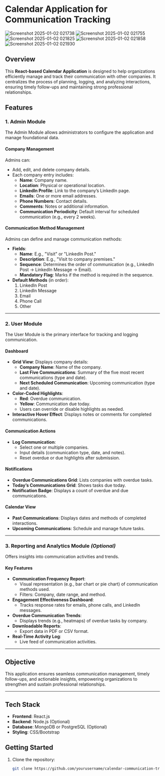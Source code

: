 # **Calendar Application for Communication Tracking**

![Screenshot 2025-01-02 021738](https://github.com/user-attachments/assets/61ca0c1f-269d-4f05-b446-9cadf32a3f0f)
![Screenshot 2025-01-02 021755](https://github.com/user-attachments/assets/7cc6a479-19a2-469a-a2c4-7500d906f66a)
![Screenshot 2025-01-02 021825](https://github.com/user-attachments/assets/7919fa59-11eb-4d30-82d4-9228e0fb769e)
![Screenshot 2025-01-02 021858](https://github.com/user-attachments/assets/f3f59517-1c3c-411c-86f4-088852bc11ce)
![Screenshot 2025-01-02 021930](https://github.com/user-attachments/assets/41bfdcdd-4445-41b7-934e-9db8e62e8c76)



## **Overview**
This **React-based Calendar Application** is designed to help organizations efficiently manage and track their communication with other companies. It centralizes the process of planning, logging, and analyzing interactions, ensuring timely follow-ups and maintaining strong professional relationships.

## **Features**

### **1. Admin Module**
The Admin Module allows administrators to configure the application and manage foundational data.

#### **Company Management**
Admins can:
- Add, edit, and delete company details.
- Each company entry includes:
  - **Name**: Company name.
  - **Location**: Physical or operational location.
  - **LinkedIn Profile**: Link to the company’s LinkedIn page.
  - **Emails**: One or more email addresses.
  - **Phone Numbers**: Contact details.
  - **Comments**: Notes or additional information.
  - **Communication Periodicity**: Default interval for scheduled communication (e.g., every 2 weeks).

#### **Communication Method Management**
Admins can define and manage communication methods:
- **Fields**:
  - **Name**: E.g., "Visit" or "LinkedIn Post."
  - **Description**: E.g., "Visit to company premises."
  - **Sequence**: Determines the order of communication (e.g., LinkedIn Post → LinkedIn Message → Email).
  - **Mandatory Flag**: Marks if the method is required in the sequence.
- **Default Methods** (in order):
  1. LinkedIn Post  
  2. LinkedIn Message  
  3. Email  
  4. Phone Call  
  5. Other  

---

### **2. User Module**
The User Module is the primary interface for tracking and logging communication.

#### **Dashboard**
- **Grid View**: Displays company details:
  - **Company Name**: Name of the company.
  - **Last Five Communications**: Summary of the five most recent communications (type and date).
  - **Next Scheduled Communication**: Upcoming communication (type and date).
- **Color-Coded Highlights**:
  - **Red**: Overdue communication.
  - **Yellow**: Communication due today.
  - Users can override or disable highlights as needed.
- **Interactive Hover Effect**: Displays notes or comments for completed communications.

#### **Communication Actions**
- **Log Communication**:
  - Select one or multiple companies.
  - Input details (communication type, date, and notes).
  - Reset overdue or due highlights after submission.

#### **Notifications**
- **Overdue Communications Grid**: Lists companies with overdue tasks.
- **Today’s Communications Grid**: Shows tasks due today.
- **Notification Badge**: Displays a count of overdue and due communications.

#### **Calendar View**
- **Past Communications**: Displays dates and methods of completed interactions.
- **Upcoming Communications**: Schedule and manage future tasks.

---

### **3. Reporting and Analytics Module** *(Optional)*
Offers insights into communication activities and trends.

#### **Key Features**
- **Communication Frequency Report**:
  - Visual representation (e.g., bar chart or pie chart) of communication methods used.
  - Filters: Company, date range, and method.
- **Engagement Effectiveness Dashboard**:
  - Tracks response rates for emails, phone calls, and LinkedIn messages.
- **Overdue Communication Trends**:
  - Displays trends (e.g., heatmaps) of overdue tasks by company.
- **Downloadable Reports**:
  - Export data in PDF or CSV format.
- **Real-Time Activity Log**:
  - Live feed of communication activities.

---

## **Objective**
This application ensures seamless communication management, timely follow-ups, and actionable insights, empowering organizations to strengthen and sustain professional relationships.

---

## **Tech Stack**
- **Frontend**: React.js
- **Backend**: Node.js (Optional)
- **Database**: MongoDB or PostgreSQL (Optional)
- **Styling**: CSS/Bootstrap

## **Getting Started**
1. Clone the repository:
   ```bash
   git clone https://github.com/yourusername/calendar-communication-tracking.git
